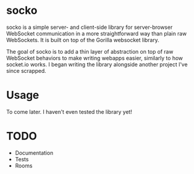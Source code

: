 # socko
socko is a simple server- and client-side library for server-browser WebSocket communication in a more straightforward way than plain raw WebSockets. It is built on top of the Gorilla websocket library.

The goal of socko is to add a thin layer of abstraction on top of raw WebSocket behaviors to make writing webapps easier, similarly to how socket.io works. I began writing the library alongside another project I've since scrapped.

# Usage
To come later. I haven't even tested the library yet!

# TODO
- Documentation
- Tests
- Rooms